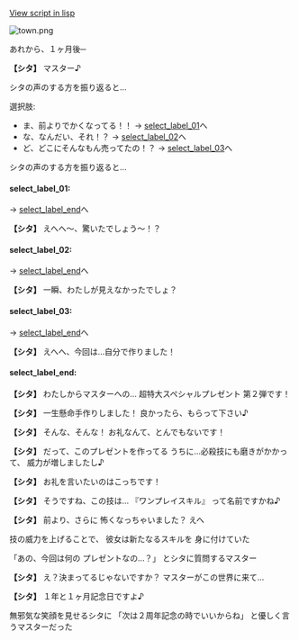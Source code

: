 [View script in lisp](../scripts/20162204.txt)

![town.png](../images/backgrounds/town.png)

あれから、１ヶ月後─

**【シタ】**
マスター♪

シタの声のする方を振り返ると…

選択肢:
- ま、前よりでかくなってる！！ → [select_label_01](#select_label_01)へ
- な、なんだい、それ！？ → [select_label_02](#select_label_02)へ
- ど、どこにそんなもん売ってたの！？ → [select_label_03](#select_label_03)へ

シタの声のする方を振り返ると…

#### select_label_01:
 → [select_label_end](#select_label_end)へ

**【シタ】**
えへへ〜、驚いたでしょう〜！？

#### select_label_02:
 → [select_label_end](#select_label_end)へ

**【シタ】**
一瞬、わたしが見えなかったでしょ？

#### select_label_03:
 → [select_label_end](#select_label_end)へ

**【シタ】**
えへへ、今回は…自分で作りました！

#### select_label_end:

**【シタ】**
わたしからマスターへの…
超特大スペシャルプレゼント
第２弾です！

**【シタ】**
一生懸命手作りしました！
良かったら、もらって下さい♪

**【シタ】**
そんな、そんな！
お礼なんて、とんでもないです！

**【シタ】**
だって、このプレゼントを作ってる
うちに…必殺技にも磨きがかかって、
威力が増しましたし♪

**【シタ】**
お礼を言いたいのはこっちです！

**【シタ】**
そうですね、この技は…
『ワンプレイスキル』
って名前ですかね♪

**【シタ】**
前より、さらに
怖くなっちゃいました？
えへ

技の威力を上げることで、
彼女は新たなるスキルを
身に付けていた

「あの、今回は何の
プレゼントなの…？」
とシタに質問するマスター

**【シタ】**
え？決まってるじゃないですか？
マスターがこの世界に来て…

**【シタ】**
１年と１ヶ月記念日ですよ♪

無邪気な笑顔を見せるシタに
「次は２周年記念の時でいいからね」
と優しく言うマスターだった